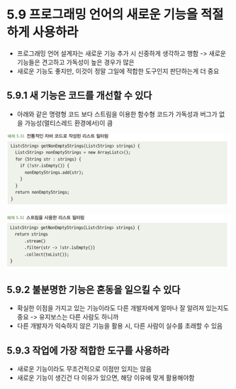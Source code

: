 # 5.9 프로그래밍 언어의 새로운 기능을 적절하게 사용하라
- 프로그래밍 언어 설계자는 새로운 기능 추가 시 신중하게 생각하고 행함 -> 새로운 기능들은 견고하고 가독성이 높은 경우가 많은
- 새로운 기능도 좋지만, 이것이 정말 그일에 적합한 도구인지 판단하는게 더 중요

## 5.9.1 새 기능은 코드를 개선할 수 있다
- 아래와 같은 명령형 코드 보다 스트림을 이용한 함수형 코드가 가독성과 버그가 없을 가능성(멀티스레드 환경에서)이 큼

![img_35.png](img_35.png)

![img_36.png](img_36.png)

## 5.9.2 불분명한 기능은 혼동을 일으킬 수 있다
- 확실한 이점을 가지고 있는 기능이라도 다른 개발자에게 얼마나 잘 알려져 있는지도 중요 -> 유지보스는 다른 사람도 하니까
- 다른 개발자가 익숙하지 않은 기능을 활용 시, 다른 사람이 실수를 초래할 수 있음

## 5.9.3 작업에 가장 적합한 도구를 사용하라
- 새로운 기능이라도 무조건적으로 이점만 있지는 않음
- 새로운 기능이 생긴건 다 이유가 있으면, 해당 이유에 맞게 활용해야함